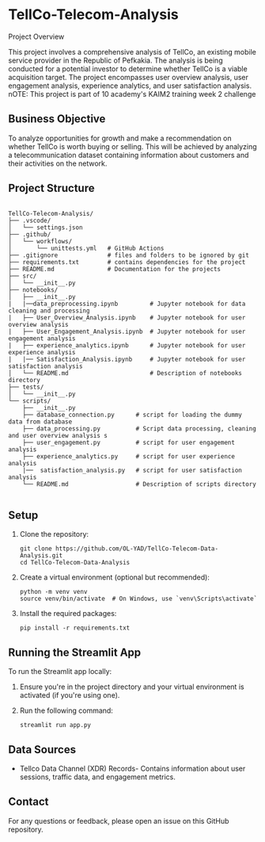 # TellCo-Telecom-Analysis

Project Overview

This project involves a comprehensive analysis of TellCo, an existing mobile service provider in the Republic of Pefkakia. The analysis is being conducted for a potential investor to determine whether TellCo is a viable acquisition target. The project encompasses user overview analysis, user engagement analysis, experience analytics, and user satisfaction analysis.
nOTE: This project is part of 10 academy's KAIM2 training week 2 challenge

## Business Objective

To analyze opportunities for growth and make a recommendation on whether TellCo is worth buying or selling. This will be achieved by analyzing a telecommunication dataset containing information about customers and their activities on the network.


## Project Structure

```plaintext

TellCo-Telecom-Analysis/
├── .vscode/
│   └── settings.json
├── .github/
│   └── workflows/
│       └── unittests.yml   # GitHub Actions
├── .gitignore              # files and folders to be ignored by git
├── requirements.txt        # contains dependencies for the project
├── README.md               # Documentation for the projects
├── src/
│   └── __init__.py
├── notebooks/
│   ├── __init__.py
|   |──data_preprocessing.ipynb         # Jupyter notebook for data cleaning and processing 
|   ├── User_Overview_Analysis.ipynb    # Jupyter notebook for user overview analysis 
|   ├── User_Engagement_Analysis.ipynb  # Jupyter notebook for user engagement analysis
|   ├── experience_analytics.ipynb      # Jupyter notebook for user experience analysis
|   |── Satisfaction_Analysis.ipynb     # Jupyter notebook for user satisfaction analysis
│   └── README.md                       # Description of notebooks directory 
├── tests/
│   └── __init__.py
└── scripts/
    ├── __init__.py
    ├── database_connection.py      # script for loading the dummy data from database
    ├── data_processing.py          # Script data processing, cleaning and user overview analysis s
    ├── user_engagement.py          # script for user engagement analysis   
    ├── experience_analytics.py     # script for user experience analysis 
    |──  satisfaction_analysis.py   # script for user satisfaction analysis 
    └── README.md                   # Description of scripts directory
    
```
## Setup

1. Clone the repository:
   ```
   git clone https://github.com/OL-YAD/TellCo-Telecom-Data-Analysis.git
   cd TellCo-Telecom-Data-Analysis
   ```

2. Create a virtual environment (optional but recommended):
   ```
   python -m venv venv
   source venv/bin/activate  # On Windows, use `venv\Scripts\activate`
   ```

3. Install the required packages:
   ```
   pip install -r requirements.txt
   ```

## Running the Streamlit App

To run the Streamlit app locally:

1. Ensure you're in the project directory and your virtual environment is activated (if you're using one).

2. Run the following command:
   ```
   streamlit run app.py
   ```

## Data Sources

- Tellco Data Channel (XDR) Records- Contains information about user sessions, traffic data, and engagement    metrics.


## Contact

For any questions or feedback, please open an issue on this GitHub repository.